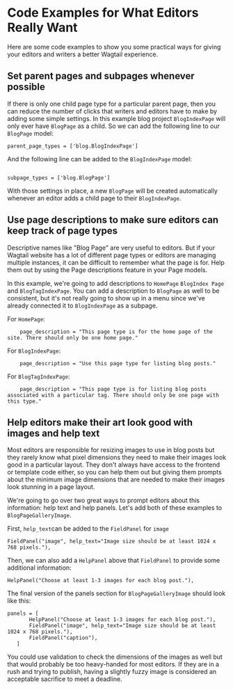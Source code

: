 # Code Examples for What Editors Really Want

Here are some code examples to show you some practical ways for giving your editors and writers a better Wagtail experience.

## Set parent pages and subpages whenever possible

If there is only one child page type for a particular parent page, then you can reduce the number of clicks that writers and editors have to make by adding some simple settings. In this example blog project `BlogIndexPage` will only ever have `BlogPage` as a child. So we can add the following line to our `BlogPage` model:

```
parent_page_types = ['blog.BlogIndexPage']

```
And the following line can be added to the `BlogIndexPage` model:

```

subpage_types = ['blog.BlogPage']

```
With those settings in place, a new `BlogPage` will be created automatically whenever an editor adds a child page to their `BlogIndexPage`.

## Use page descriptions to make sure editors can keep track of page types

Descriptive names like "Blog Page" are very useful to editors. But if your Wagtail website has a lot of different page types or editors are managing multiple instances, it can be difficult to remember what the page is for. Help them out by using the Page descriptions feature in your Page models.

In this example, we're going to add descriptions to `HomePage` `BlogIndex Page` and `BlogTagIndexPage`. You can add a description to `BlogPage` as well to be consistent, but it's not really going to show up in a menu since we've already connected it to `BlogIndexPage` as a subpage.

For `HomePage`:

```
    page_description = "This page type is for the home page of the site. There should only be one home page."
```

For `BlogIndexPage`:

```
    page_description = "Use this page type for listing blog posts."

```

For `BlogTagIndexPage`:

```
    page_description = "This page type is for listing blog posts associated with a particular tag. There should only be one page with this type."

```

## Help editors make their art look good with images and help text

Most editors are responsible for resizing images to use in blog posts but they rarely know what pixel dimensions they need to make their images look good in a particular layout. They don't always have access to the frontend or template code either, so you can help them out but giving them prompts about the minimum image dimensions that are needed to make their images look stunning in a page layout.

We're going to go over two great ways to prompt editors about this information: help text and help panels. Let's add both of these examples to `BlogPageGalleryImage`.

First, `help_text`can be added to the `FieldPanel` for `image`

 ```
FieldPanel("image", help_text="Image size should be at least 1024 x 768 pixels."),
 ```

 Then, we can also add a `HelpPanel` above that `FieldPanel` to provide some additional information:

 ```
HelpPanel("Choose at least 1-3 images for each blog post."),

 ```

 The final version of the panels section for `BlogPageGalleryImage` should look like this:

 ```
 panels = [
        HelpPanel("Choose at least 1-3 images for each blog post."),
        FieldPanel("image", help_text="Image size should be at least 1024 x 768 pixels."),
        FieldPanel("caption"),
    ]
 ```

 You could use validation to check the dimensions of the images as well but that would probably be too heavy-handed for most editors. If they are in a rush and trying to publish, having a slightly fuzzy image is considered an acceptable sacrifice to meet a deadline.